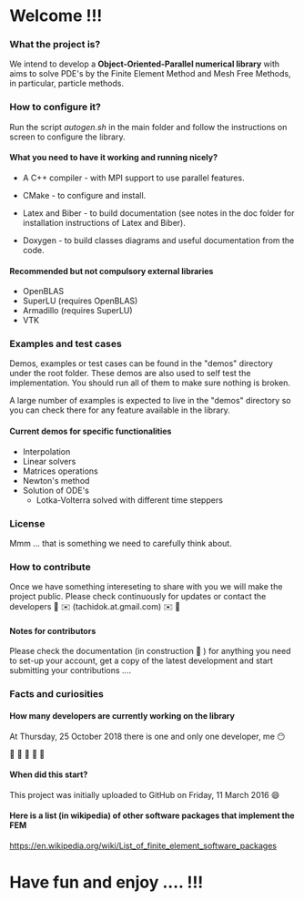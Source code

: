 # Welcome !!!

### What the project is?
We intend to develop a **Object-Oriented-Parallel numerical
library** with aims to solve PDE's by the Finite Element Method and
Mesh Free Methods, in particular, particle methods.

### How to configure it?
Run the script _autogen.sh_ in the main folder and follow the instructions
on screen to configure the library.

#### What you need to have it working and running nicely?
* A C++ compiler - with MPI support to use parallel features.

* CMake - to configure and install.

* Latex and Biber - to build documentation (see notes in the doc
  folder for installation instructions of Latex and Biber).

* Doxygen - to build classes diagrams and useful documentation from
  the code.

#### Recommended but not compulsory external libraries
* OpenBLAS
* SuperLU (requires OpenBLAS)
* Armadillo (requires SuperLU)
* VTK

### Examples and test cases

Demos, examples or test cases can be found in the "demos" directory
under the root folder. These demos are also used to self test the
implementation. You should run all of them to make sure nothing is
broken.

A large number of examples is expected to live in the "demos"
directory so you can check there for any feature available in the
library.

#### Current demos for specific functionalities
* Interpolation
* Linear solvers
* Matrices operations
* Newton's method
* Solution of ODE's
  * Lotka-Volterra solved with different time steppers

### License

Mmm ... that is something we need to carefully think about.

### How to contribute

Once we have something intereseting to share with you we will  make the
project public. Please check continuously for updates or contact the
developers :construction: :envelope: (tachidok.at.gmail.com) :envelope: :construction:

#### Notes for contributors
Please check the documentation (in construction :construction: ) for anything you need to
set-up your account, get a copy of the latest development and start
submitting your contributions ....

### Facts and curiosities

#### How many developers are currently working on the library

At Thursday, 25 October 2018 there is one and only one developer, me :no_mouth:

:construction: :construction: :construction: :construction: :construction:

#### When did this start?
This project was initially uploaded to GitHub on Friday, 11 March 2016
:smile:

#### Here is a list (in wikipedia) of other software packages that implement the FEM

https://en.wikipedia.org/wiki/List_of_finite_element_software_packages

# Have fun and enjoy .... !!!

